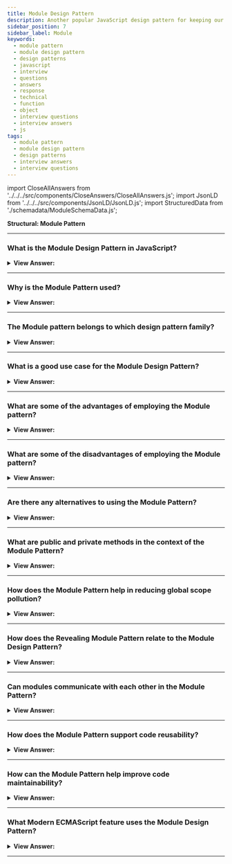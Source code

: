 ```yaml
---
title: Module Design Pattern
description: Another popular JavaScript design pattern for keeping our code tidy, segregated, and organized is the Module Pattern.
sidebar_position: 7
sidebar_label: Module
keywords:
  - module pattern
  - module design pattern
  - design patterns
  - javascript
  - interview
  - questions
  - answers
  - response
  - technical
  - function
  - object
  - interview questions
  - interview answers
  - js
tags:
  - module pattern
  - module design pattern
  - design patterns
  - interview answers
  - interview questions
---
```


import CloseAllAnswers from '../../../src/components/CloseAnswers/CloseAllAnswers.js';
import JsonLD from '../../../src/components/JsonLD/JsonLD.js';
import StructuredData from './schemadata/ModuleSchemaData.js';

<JsonLD data={StructuredData} />

<head>
  <title>Module Pattern | JavaScript Interview Questions</title>
</head>

**Structural: Module Pattern**

<CloseAllAnswers />

---

### What is the Module Design Pattern in JavaScript?

<details className='answer'>
  <summary>
    <strong>View Answer:</strong>
  </summary>
  <div>
  <div>
      <strong>Interview Response:</strong> It's a pattern that provides a way to wrap a mix of public and private methods and variables, protecting pieces from leaking into the global scope and accidentally colliding with another developer's interface.
<br/>
    </div>
    <br/>
    <div>
      <strong>Interview Response:</strong> Another popular JavaScript design pattern for keeping our code tidy, segregated, and organized is the Module Pattern. A module is a standalone code that may modify objects without impacting other components. In JavaScript does not support the concept of an access modifier, the aid of the module in mimicking the behavior of private/public access, thereby ensures encapsulation.<br/>
    </div>
    <div>
</div><br />
  <div><strong className="codeExample">Code Example:</strong> Modern Implementation using JavaScript Modules<br /><br />

<img src="/img/module-pattern.png" /><br /><br/>

```js
//*******************************************************//
// The Module Pattern
//*******************************************************//

// ES2015+ keywords used: import, export, let, const

let counter = 0;

const testModule = {
  incrementCounter() {
    return counter++;
  },
  resetCounter() {
    console.log(`counter value prior to reset: ${counter}`);
    counter = 0;
  },
};

// Default export module, without name
export default testModule;

// Usage:

// Import module from path
import testModule from './testModule';

// Increment our counter
testModule.incrementCounter();

// Check the counter value and reset
// Outputs: counter value prior to reset: 1
testModule.resetCounter();
```

</div>
<br />
  </div>
</details>

---

### Why is the Module Pattern used?

<details>
  <summary><strong>View Answer:</strong></summary>
  <div>
  <div><strong>Interview Response:</strong> It's used for maintaining encapsulation, modularity, and namespace management, enhancing code organization, and reducing global scope pollution while providing public/private access control.
  </div>
  </div>
</details>

---

### The Module pattern belongs to which design pattern family?

<details className='answer'>
  <summary>
    <strong>View Answer:</strong>
  </summary>
  <div>
  <div>
      <strong>Interview Response:</strong> The Module pattern in JavaScript belongs to the Creational design pattern family. It provides a way to encapsulate and organize code into self-contained modules with private and public interfaces.<br/>
    </div>
    <br/>
  </div>
</details>

---

### What is a good use case for the Module Design Pattern?

<details className='answer'>
  <summary>
    <strong>View Answer:</strong>
  </summary>
  <div>
  <div>
      <strong>Interview Response:</strong> The Module Pattern in JavaScript is useful when you want to encapsulate related code into a single, reusable module with a clear interface, preventing naming collisions and global namespace pollution.<br/>
    </div>
    <br/>
  </div>
</details>

---

### What are some of the advantages of employing the Module pattern?

<details className='answer'>
  <summary>
    <strong>View Answer:</strong>
  </summary>
  <div>
  <div>
      <strong>Interview Response:</strong> Some advantages of using the Module pattern in JavaScript are encapsulation of code, prevention of naming collisions, clear interface, and modularity, making code more maintainable and reusable.<br/>
    </div>
    <br/>
    <div>
      <strong>Technical Response:</strong> The Module pattern in JavaScript offers a number of benefits. By encapsulating related code, it can help prevent naming collisions and global namespace pollution. It also promotes modularity, allowing developers to create self-contained, reusable modules with clear interfaces. This makes code easier to maintain and update. Additionally, the Module pattern enables the creation of private and public properties and methods, providing a way to protect sensitive information and create reusable code blocks. Overall, the Module pattern is a useful tool for organizing and managing complex JavaScript code.<br/>
    </div>
    <br/>
  </div>
</details>

---

### What are some of the disadvantages of employing the Module pattern?

<details className='answer'>
  <summary>
    <strong>View Answer:</strong>
  </summary>
  <div>
  <div>
      <strong>Interview Response:</strong> Some disadvantages of the Module pattern in JavaScript are increased complexity, reduced flexibility, and difficulties with unit testing and dependency management.
    </div><br/>
    <div>
      <strong>Technical Response:</strong> Although the Module pattern in JavaScript has many benefits, there are also some disadvantages. It can lead to increased complexity and reduced flexibility, making it harder to modify code. Additionally, the use of private variables and methods can make unit testing and dependency management more challenging. Finally, the pattern can create hidden dependencies between modules, making it harder to understand and maintain code.
    </div>
    <br/>
  </div>
</details>

---

### Are there any alternatives to using the Module Pattern?

<details className='answer'>
  <summary>
    <strong>View Answer:</strong>
  </summary>
  <div>
  <div>
      <strong>Interview Response:</strong> Yes, some alternatives to the Module pattern in JavaScript are the Revealing Module pattern, Prototype pattern, Singleton pattern, and Factory pattern.
    </div><br/>
    <div>
      <strong>Technical Response:</strong> There are several alternative patterns to the Module pattern in JavaScript. One alternative is the Revealing Module pattern, which exposes only the public properties and methods of a module. Another alternative is the Prototype pattern, which uses prototypal inheritance to create objects and share behavior between them. Other patterns include the Singleton and Factory patterns.
    </div>
  </div>
</details>

---

### What are public and private methods in the context of the Module Pattern?

<details>
  <summary><strong>View Answer:</strong></summary>
  <div>
  <div><strong>Interview Response:</strong> The module pattern is a structural pattern that provides a way to wrap a set of variables and functions to create a kind of private scope. This is particularly useful for encapsulating methods (functions) and attributes (variables, properties), and controlling the access to them, to prevent unintentional changes from outside.
  </div><br />
  <div><strong className="codeExample">Code Example:</strong><br /><br />

  <div></div>

```javascript
var myModule = (function () {
  var privateVariable = 'private';

  var privateMethod = function() {
    console.log('Accessed private method');
    return privateVariable;
  };

  return {
    publicMethod: function() {
      console.log('Accessed public method');
      return privateMethod();
    }
  };
})();

console.log(myModule.publicMethod());  // Logs: 'Accessed public method', 'Accessed private method', and then returns 'private'
console.log(myModule.privateMethod);  // Logs: undefined, because it's private and not accessible directly
console.log(myModule.privateVariable);  // Logs: undefined, because it's private and not accessible directly
```

In this pattern, only the properties and methods that are returned from the anonymous function are available publicly. Everything else within the function remains private.

Notice the use of an IIFE (Immediately Invoked Function Expression), `(function () { /* code */ })()`. This technique is used to create a new scope that is immediately executed and does not pollute the global namespace. Anything defined inside this function is in its own private scope and can't be accessed from the outside, unless explicitly exposed (like `publicMethod` in our example).

---

:::tip
Although, we can use an IIFE (Immediately Invoked Function Expression), in Modern JavaScript using JS Modules is the recommended approach. Modern ECMAScript (ES6 and onwards) introduced a native module system that inherently uses the module design pattern.
:::

  </div>
  </div>
</details>

---

### How does the Module Pattern help in reducing global scope pollution?

<details>
  <summary><strong>View Answer:</strong></summary>
  <div>
  <div><strong>Interview Response:</strong> It limits the number of global variables by encapsulating code inside modules, minimizing potential variable name clashes across scripts.
  </div>

---

:::tip
Although, we can use an IIFE (Immediately Invoked Function Expression), in Modern JavaScript using JS Modules is the recommended approach. Modern ECMAScript (ES6 and onwards) introduced a native module system that inherently uses the module design pattern.
:::

  </div>
</details>

---

### How does the Revealing Module Pattern relate to the Module Design Pattern?

<details>
  <summary><strong>View Answer:</strong></summary>
  <div>
  <div><strong>Interview Response:</strong> It's a variant of the Module Pattern, where an object literal is returned, revealing only the pointers to methods or variables which should be accessible, enhancing readability and maintainability.
  </div>
  </div>
</details>

---

### Can modules communicate with each other in the Module Pattern?

<details>
  <summary><strong>View Answer:</strong></summary>
  <div>
  <div><strong>Interview Response:</strong> Yes, one module can import methods from another module, facilitating inter-module communication, while maintaining encapsulation.
  </div>
  </div>
</details>

---

### How does the Module Pattern support code reusability?

<details>
  <summary><strong>View Answer:</strong></summary>
  <div>
  <div><strong>Interview Response:</strong> It groups related functions and variables into modules, allowing for easier import and reuse across different parts of an application.
  </div>
  </div>
</details>

---

### How can the Module Pattern help improve code maintainability?

<details>
  <summary><strong>View Answer:</strong></summary>
  <div>
  <div><strong>Interview Response:</strong> It enhances maintainability by encapsulating code, promoting better organization and understanding of the codebase, and enabling easy updates of individual modules.
  </div>
  </div>
</details>

---

### What Modern ECMAScript feature uses the Module Design Pattern?

<details>
  <summary><strong>View Answer:</strong></summary>
  <div>
  <div><strong>Interview Response:</strong> The ECMAScript 2015 (ES6) feature that uses the Module Design Pattern are Modules. Modules are a way to organize code into self-contained units that can be imported and exported.
  </div><br />
  <div><strong className="codeExample">Code Example:</strong><br /><br />

  <div></div>

Here is an example of how to define and use modules using `export` and `import`.

Consider a file `mathModule.js`:

```javascript
// mathModule.js
export function add(x, y) {
  return x + y;
}

export function subtract(x, y) {
  return x - y;
}

var pi = 3.141592653589793;
export { pi };
```

And then, in another file `app.js`, you can import these exported methods and variables:

```javascript
// app.js
import { add, subtract, pi } from './mathModule.js';

console.log(add(2, 3));  // Outputs: 5
console.log(subtract(5, 2));  // Outputs: 3
console.log(pi);  // Outputs: 3.141592653589793
```

In the example above, `add`, `subtract`, and `pi` are encapsulated within `mathModule.js` and can be imported in other JS files using the `import` statement.

You can also import all exported members at once using the `*` operator:

```javascript
// app.js
import * as math from './mathModule.js';

console.log(math.add(2, 3));  // Outputs: 5
console.log(math.subtract(5, 2));  // Outputs: 3
console.log(math.pi);  // Outputs: 3.141592653589793
```

With this syntax, you get an object `math` that contains all the exported members from `mathModule.js`.

---

:::note
Native ES6 modules are static, meaning you can't conditionally import or export modules. They are also subject to CORS and can be used in browsers with the `type="module"` attribute on a `script` tag. Node.js also supports ES modules, but the implementation may be different from browsers.
:::

  </div>
  </div>
</details>

---
